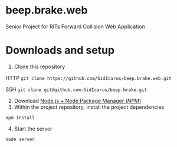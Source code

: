 # beep.brake.web
Senior Project for RITs Forward Collision Web Application 

<Add description here>

# Downloads and setup

1.  Clone this repository
  
  HTTP ``git clone https://github.com/SidIcarus/beep.brake.web.git``

  SSH  ``git clone git@github.com:SidIcarus/beep.brake.git``
  
2.  Download [Node.js + Node Package Manager (_NPM_)](https://nodejs.org/en/download/)
3.  Within the project repository, install the project dependencies

  ``npm install``

4. Start the server

  ``node server``
